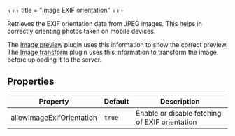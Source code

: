 +++
title = "Image EXIF orientation"
+++

Retrieves the EXIF orientation data from JPEG images. This helps in correctly orienting photos taken on mobile devices.

The [Image preview](../image-preview) plugin uses this information to show the correct preview. The [Image transform](../image-transform) plugin uses this information to transform the image before uploading it to the server.

## Properties

| Property                  | Default | Description                                    |
| ------------------------- | ------- | ---------------------------------------------- |
| allowImageExifOrientation | `true`  | Enable or disable fetching of EXIF orientation |
